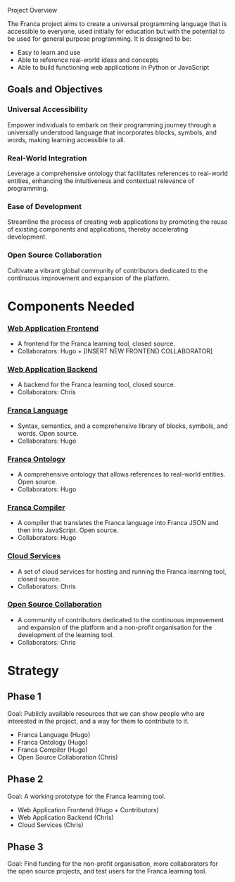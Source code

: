Project Overview

The Franca project aims to create a universal programming language that is accessible to everyone, used initially for education but with the potential to be used for general purpose programming. It is designed to be:

- Easy to learn and use
- Able to reference real-world ideas and concepts
- Able to build functioning web applications in Python or JavaScript


## Goals and Objectives

### Universal Accessibility
Empower individuals to embark on their programming journey through a universally understood language that incorporates blocks, symbols, and words, making learning accessible to all.

### Real-World Integration
Leverage a comprehensive ontology that facilitates references to real-world entities, enhancing the intuitiveness and contextual relevance of programming.

### Ease of Development
Streamline the process of creating web applications by promoting the reuse of existing components and applications, thereby accelerating development.

### Open Source Collaboration
Cultivate a vibrant global community of contributors dedicated to the continuous improvement and expansion of the platform.

# Components Needed

### [Web Application Frontend](frontend.md)

- A frontend for the Franca learning tool, closed source.
- Collaborators: Hugo + [INSERT NEW FRONTEND COLLABORATOR]

### [Web Application Backend](backend.md)

- A backend for the Franca learning tool, closed source.
- Collaborators: Chris

### [Franca Language](language.md)

- Syntax, semantics, and a comprehensive library of blocks, symbols, and words. Open source.
- Collaborators: Hugo

### [Franca Ontology](ontology.md)

- A comprehensive ontology that allows references to real-world entities. Open source.
- Collaborators: Hugo

### [Franca Compiler](compiler.md)

- A compiler that translates the Franca language into Franca JSON and then into JavaScript. Open source.
- Collaborators: Hugo

### [Cloud Services](cloud.md)

- A set of cloud services for hosting and running the Franca learning tool, closed source.
- Collaborators: Chris

### [Open Source Collaboration](collaboration.md)

- A community of contributors dedicated to the continuous improvement and expansion of the platform and a non-profit organisation for the development of the learning tool.
- Collaborators: Chris



# Strategy

## Phase 1

Goal: Publicly available resources that we can show people who are interested in the project, and a way for them to contribute to it.

- Franca Language (Hugo)
- Franca Ontology (Hugo)
- Franca Compiler (Hugo)
- Open Source Collaboration (Chris)


## Phase 2

Goal: A working prototype for the Franca learning tool.

- Web Application Frontend (Hugo + Contributors)
- Web Application Backend (Chris)
- Cloud Services (Chris)

## Phase 3

Goal: Find funding for the non-profit organisation, more collaborators for the open source projects, and test users for the Franca learning tool.